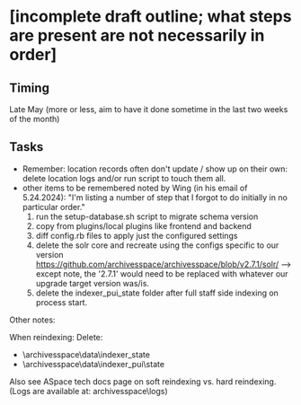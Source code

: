 # [incomplete draft outline; what steps are present are not necessarily in order]

## Timing

Late May (more or less, aim to have it done sometime in the last two weeks of the month)

## Tasks

- Remember: location records often don't update / show up on their own: delete location logs and/or run script to touch them all.
- other items to be remembered noted by Wing (in his email of 5.24.2024):
  "I'm listing a number of step that I forgot to do initially in no particular order."
  1. run the setup-database.sh script to migrate schema version
  2. copy from plugins/local plugins like frontend and backend
  3. diff config.rb files to apply just the configured settings
  4. delete the solr core and recreate using the configs specific to our version https://github.com/archivesspace/archivesspace/blob/v2.7.1/solr/ --> except note, the '2.7.1' would need to be replaced with whatever our upgrade target version was/is.
  5. delete the indexer_pui_state folder after full staff side indexing on process start.

Other notes:

When reindexing: Delete:

- \archivesspace\data\indexer_state
- \archivesspace\data\indexer_pui\state

Also see ASpace tech docs page on soft reindexing vs. hard reindexing.  (Logs are available at: archivesspace\logs\)
